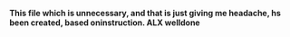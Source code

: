 **This file which is unnecessary, and that is just giving me headache, hs been created, based oninstruction. ALX welldone**